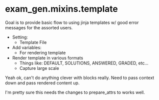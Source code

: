 # exam_gen.mixins.template

Goal is to provide basic flow to using jinja templates w/ good error messages
for the assorted users.

  - Setting:
      - Template File
  - Add variables:
      - For rendering template
  - Render template in various formats
      - Things like: DEFAULT, SOLUTIONS, ANSWERED, GRADED, etc...
      - Capture large scale

Yeah ok, can't do anything clever with blocks really. Need to pass context
down and pass rendered content up.

I'm pretty sure this needs the changes to prepare_attrs to works well.

<!-- ## Generated Documentation -->
<!-- ::: exam_gen.mixins.template -->
<!--     handler: python -->
<!--     selection: -->
<!--       filters: -->
<!--          - "!__" -->
<!--     rendering: -->
<!--       heading_level: 2 -->
<!--       show_source: True -->
<!--       show_root_toc_entry: False -->
<!--       show_object_full_path: True -->
